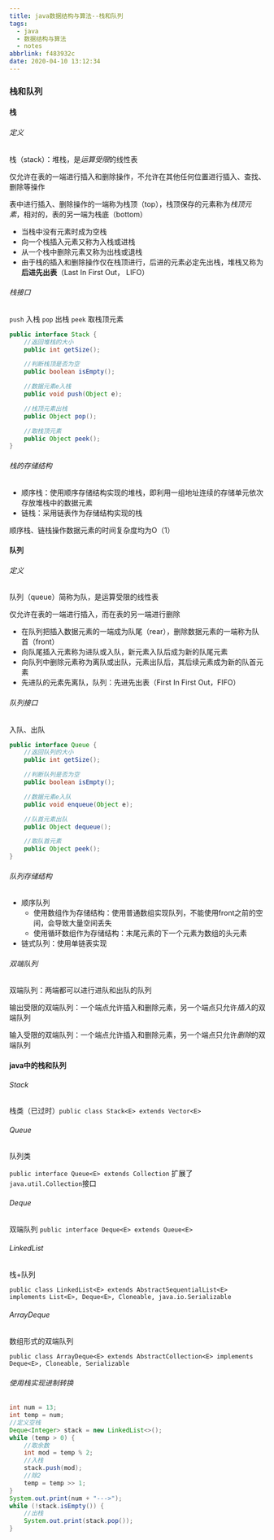 ```yaml
---
title: java数据结构与算法--栈和队列
tags:
  - java
  - 数据结构与算法
  - notes
abbrlink: f483932c
date: 2020-04-10 13:12:34
---
```


### 栈和队列

#### 栈

###### 定义

栈（stack）：堆栈，是*运算受限*的线性表

仅允许在表的一端进行插入和删除操作，不允许在其他任何位置进行插入、查找、删除等操作

表中进行插入、删除操作的一端称为栈顶（top），栈顶保存的元素称为*栈顶元素*，相对的，表的另一端为栈底（bottom）

- 当栈中没有元素时成为空栈
- 向一个栈插入元素又称为入栈或进栈
- 从一个栈中删除元素又称为出栈或退栈
- 由于栈的插入和删除操作仅在栈顶进行，后进的元素必定先出栈，堆栈又称为**后进先出表**（Last In First Out， LIFO）

<!--more-->

###### 栈接口

`push` 入栈	`pop` 出栈 	`peek` 取栈顶元素

```java
public interface Stack {
    //返回堆栈的大小
    public int getSize();

    //判断栈顶是否为空
    public boolean isEmpty();

    //数据元素e入栈
    public void push(Object e);

    //栈顶元素出栈
    public Object pop();

    //取栈顶元素
    public Object peek();
}
```

###### 栈的存储结构

- 顺序栈：使用顺序存储结构实现的堆栈，即利用一组地址连续的存储单元依次存放堆栈中的数据元素
- 链栈：采用链表作为存储结构实现的栈

顺序栈、链栈操作数据元素的时间复杂度均为O（1）

#### 队列

###### 定义

队列（queue）简称为队，是运算受限的线性表

仅允许在表的一端进行插入，而在表的另一端进行删除

- 在队列把插入数据元素的一端成为队尾（rear），删除数据元素的一端称为队首（front）
- 向队尾插入元素称为进队或入队，新元素入队后成为新的队尾元素
- 向队列中删除元素称为离队或出队，元素出队后，其后续元素成为新的队首元素
- 先进队的元素先离队，队列：先进先出表（First In First Out，FIFO）

###### 队列接口

入队、出队

```java
public interface Queue {
    //返回队列的大小
    public int getSize();

    //判断队列是否为空
    public boolean isEmpty();

    //数据元素e入队
    public void enqueue(Object e);

    //队首元素出队
    public Object dequeue();

    //取队首元素
    public Object peek();
}
```

###### 队列存储结构

- 顺序队列
  - 使用数组作为存储结构：使用普通数组实现队列，不能使用front之前的空间，会导致大量空间丢失
  - 使用循环数组作为存储结构：末尾元素的下一个元素为数组的头元素
- 链式队列：使用单链表实现

###### 双端队列

双端队列：两端都可以进行进队和出队的队列

输出受限的双端队列：一个端点允许插入和删除元素，另一个端点只允许*插入*的双端队列

输入受限的双端队列：一个端点允许插入和删除元素，另一个端点只允许*删除*的双端队列

#### java中的栈和队列

###### Stack

栈类（已过时）`public class Stack<E> extends Vector<E>`

###### Queue

队列类	

`public interface Queue<E> extends Collection`  扩展了`java.util.Collection`接口

###### Deque

双端队列	`public interface Deque<E> extends Queue<E>`

###### LinkedList

栈+队列

`public class LinkedList<E>
    extends AbstractSequentialList<E>
    implements List<E>, Deque<E>, Cloneable, java.io.Serializable`

###### ArrayDeque

数组形式的双端队列

`public class ArrayDeque<E> extends AbstractCollection<E>
                           implements Deque<E>, Cloneable, Serializable`

###### 使用栈实现进制转换

```java
int num = 13;
int temp = num;
//定义空栈
Deque<Integer> stack = new LinkedList<>();
while (temp > 0) {
    //取余数
    int mod = temp % 2;
    //入栈
    stack.push(mod);
    //除2
    temp = temp >> 1;
}
System.out.print(num + "--->");
while (!stack.isEmpty()) {
    //出栈
    System.out.print(stack.pop());
}
```
